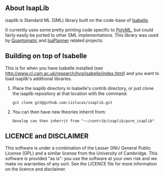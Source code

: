 ## About IsapLib

isaplib is Standard ML (SML) library built on the code-base of
[Isabelle](http://www.cl.cam.ac.uk/research/hvg/Isabelle/).

It currently uses some pretty printing code specific to
[PolyML](http://www.polyml.org/), but could fairly easily be ported to other SML
implementations. This library was used by
[Quantomatic](http://dream.inf.ed.ac.uk/projects/quantomatic/) and
[IsaPlanner](http://dream.inf.ed.ac.uk/projects/isaplanner/) related projects.

## Building on top of Isabelle

This is for when you have Isabelle installed (see
http://www.cl.cam.ac.uk/research/hvg/isabelle/index.html) and you want to load
isaplib's additional libraries.

 1. Place the isaplib directory in Isabelle's contrib directory, or just clone
    the isaplib repository at that location with the command:
    ```
    git clone git@github.com:iislucas/isaplib.git
    ```

 2. You can then have new theories inherrit from:
    ```
    Develop can then inherrit from "~~/contrib/isaplib/pure_isaplib"
    ```

## LICENCE and DISCLAIMER

This software is under a combination of the Lesser GNU General Public License
(GPL) and a similar license from the University of Cambridge. This software is
provided "as is": you use the software at your own risk and we make no
warranties of any sort. See the LICENCE file for more information on the licence
and disclaimer.
